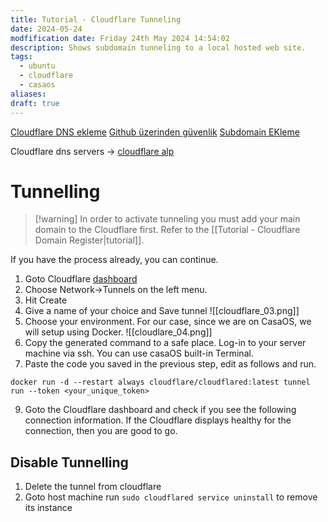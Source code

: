 ```yaml
---
title: Tutorial - Cloudflare Tunneling
date: 2024-05-24
modfification date: Friday 24th May 2024 14:54:02
description: Shows subdomain tunneling to a local hosted web site.
tags:
  - ubuntu
  - cloudflare
  - casaos
aliases: 
draft: true
---
```

[Cloudflare DNS ekleme](https://www.youtube.com/watch?v=j9S9ufbCiyQ)
[Github üzerinden güvenlik](https://www.youtube.com/watch?v=Z1A22UPQQt4&t=400s)
[Subdomain EKleme](https://www.youtube.com/watch?v=_j8JbuwmYT8)

Cloudflare dns servers → [cloudflare alp](https://dash.cloudflare.com/325c765e34d39348bca557a0849d2a48/alptugan.com/dns/records)


# Tunnelling

>[!warning] In order to activate tunneling you must add your main domain to the Cloudflare first. Refer to the [[Tutorial - Cloudflare Domain Register|tutorial]].

If you have the process already, you can continue.

1. Goto Cloudflare [dashboard](https://one.dash.cloudflare.com/)
2. Choose Network→Tunnels on the left menu.
3. Hit Create 
4. Give a name of your choice and Save tunnel ![[cloudflare_03.png]]
5. Choose your environment. For our case, since we are on CasaOS, we will setup using Docker. ![[cloudlare_04.png]] 
6. Copy the generated command to a safe place. Log-in to your server machine via ssh. You can use casaOS built-in Terminal.
7. Paste the code you saved in the previous step, edit as follows and run.
```
docker run -d --restart always cloudflare/cloudflared:latest tunnel run --token <your_unique_token>
```
9. Goto the Cloudflare dashboard and check if you see the following connection information. If the Cloudflare displays healthy for the connection, then you are good to go.

## Disable Tunnelling
1. Delete the tunnel from cloudflare
2. Goto host machine run `sudo cloudflared service uninstall` to remove its instance